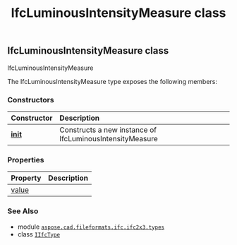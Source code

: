 ﻿---
title: IfcLuminousIntensityMeasure class
second_title: Aspose.CAD for Python via .NET API References
description: 
type: docs
weight: 770
url: /python-net/aspose.cad.fileformats.ifc.ifc2x3.types/ifcluminousintensitymeasure/
is_root: false
---

## IfcLuminousIntensityMeasure class

IfcLuminousIntensityMeasure



The IfcLuminousIntensityMeasure type exposes the following members:

### Constructors
| Constructor | Description |
| :- | :- |
| [__init__](/cad/python-net/aspose.cad.fileformats.ifc.ifc2x3.types/ifcluminousintensitymeasure/__init__/#) | Constructs a new instance of IfcLuminousIntensityMeasure |


### Properties
| Property | Description |
| :- | :- |
| [value](/cad/python-net/aspose.cad.fileformats.ifc.ifc2x3.types/ifcluminousintensitymeasure/value) |  |



### See Also
* module [`aspose.cad.fileformats.ifc.ifc2x3.types`](..)
* class [`IIfcType`](/cad/python-net/aspose.cad.fileformats.ifc/iifctype)
